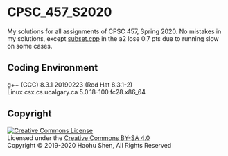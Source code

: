 # CPSC_457_S2020

My solutions for all assignments of CPSC 457, Spring 2020. 
No mistakes in my solutions, except [subset.cpp](https://github.com/H-Shen/UCalgary_Archive/blob/master/CPSC_457_S2020/assignment2/subset.cpp) in the a2 lose 0.7 pts due to running slow on some cases.

## Coding Environment

g++ (GCC) 8.3.1 20190223 (Red Hat 8.3.1-2)</br>
Linux csx.cs.ucalgary.ca 5.0.18-100.fc28.x86_64</br>

## Copyright

<a rel="license" href="https://creativecommons.org/licenses/by-sa/4.0/"><img alt="Creative Commons License" style="border-width:0" src="https://i.creativecommons.org/l/by-sa/4.0/88x31.png" /></a><br />
Licensed under the [Creative Commons BY-SA 4.0](https://creativecommons.org/licenses/by-sa/4.0/)</br>
Copyright &copy; 2019-2020 Haohu Shen, All Rights Reserved

